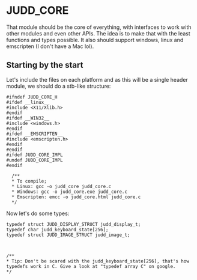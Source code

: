 # JUDD_CORE

That module should be the core of everything, with interfaces to work with other modules and even other APIs. The idea is to make that with the least functions and types possible. It also should support windows, linux and emscripten (I don't have a Mac lol).


## Starting by the start

Let's include the files on each platform and as this will be a single header module, we should do a stb-like structure:

    #ifndef JUDD_CORE_H
    #ifdef __linux__
    #include <X11/Xlib.h>
    #endif
    #ifdef __WIN32__
    #include <windows.h>
    #endif
    #ifdef __EMSCRIPTEN__
    #include <emscripten.h>
    #endif
    #endif
    #ifdef JUDD_CORE_IMPL
    #undef JUDD_CORE_IMPL 
    #endif

      /**
      * To compile;
      * Linux: gcc -o judd_core judd_core.c
      * Windows: gcc -o judd_core.exe judd_core.c
      * Emscripten: emcc -o judd_core.html judd_core.c 
      */


Now let's do some types:


    typedef struct JUDD_DISPLAY_STRUCT judd_display_t;
    typedef char judd_keyboard_state[256];
    typedef struct JUDD_IMAGE_STRUCT judd_image_t;



    /**
    * Tip: Don't be scared with the judd_keyboard_state[256], that's how typedefs work in C. Give a look at "typedef array C" on google.
    */

